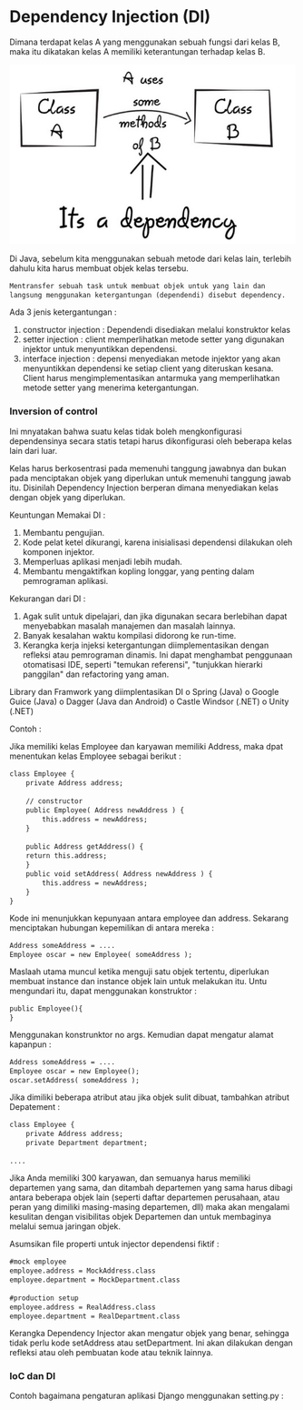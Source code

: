 # Dependency Injection (DI)

Dimana terdapat kelas A yang menggunakan sebuah fungsi dari kelas B, maka itu dikatakan kelas A memiliki keterantungan terhadap kelas B.

![0204](https://github.com/MegaOktavian/rhymes/blob/master/gambar%20naive/02-04/latihan/Screenshot%20from%202020-03-11%2023-31-06.png)

Di Java, sebelum kita menggunakan sebuah metode dari kelas lain, terlebih dahulu kita harus membuat objek kelas tersebu.

    Mentransfer sebuah task untuk membuat objek untuk yang lain dan langsung menggunakan ketergantungan (dependendi) disebut dependency.

Ada 3 jenis ketergantungan :
1. constructor injection : Dependendi disediakan melalui konstruktor kelas
2. setter injection : client memperlihatkan metode setter yang digunakan injektor untuk menyuntikkan dependensi.
3. interface injection : depensi menyediakan metode injektor yang akan menyuntikkan dependensi ke setiap client yang diteruskan kesana. Client harus mengimplementasikan antarmuka yang memperlihatkan metode setter yang menerima ketergantungan.

### Inversion of control

Ini mnyatakan bahwa suatu kelas tidak boleh mengkonfigurasi dependensinya secara statis tetapi harus dikonfigurasi oleh beberapa kelas lain dari luar.

Kelas harus berkosentrasi pada memenuhi tanggung jawabnya dan bukan pada menciptakan objek yang diperlukan untuk memenuhi tanggung jawab itu. Disinilah Dependency Injection berperan dimana menyediakan kelas dengan objek yang diperlukan.

Keuntungan Memakai DI :
1. Membantu pengujian.
2. Kode pelat ketel dikurangi, karena inisialisasi dependensi dilakukan oleh komponen injektor.
3. Memperluas aplikasi menjadi lebih mudah.
4. Membantu mengaktifkan kopling longgar, yang penting dalam pemrograman aplikasi.

Kekurangan dari DI :
1. Agak sulit untuk dipelajari, dan jika digunakan secara berlebihan dapat menyebabkan masalah manajemen dan masalah lainnya.
2. Banyak kesalahan waktu kompilasi didorong ke run-time.
3. Kerangka kerja injeksi ketergantungan diimplementasikan dengan refleksi atau pemrograman dinamis. Ini dapat menghambat penggunaan otomatisasi IDE, seperti "temukan referensi", "tunjukkan hierarki panggilan" dan refactoring yang aman.

Library dan Framwork yang diimplentasikan DI
o Spring (Java)
o Google Guice (Java)
o Dagger (Java dan Android)
o Castle Windsor (.NET)
o Unity (.NET)

Contoh :

Jika memiliki kelas Employee dan karyawan memiliki Address, maka dpat menentukan kelas Employee sebagai berikut :

    class Employee {
        private Address address;

        // constructor 
        public Employee( Address newAddress ) {
            this.address = newAddress;
        }

        public Address getAddress() {
        return this.address;
        }
        public void setAddress( Address newAddress ) {
            this.address = newAddress;
        }
    }

Kode ini menunjukkan kepunyaan antara employee dan address. Sekarang menciptakan hubungan kepemilikan di antara mereka :

    Address someAddress = ....
    Employee oscar = new Employee( someAddress ); 

Maslaah utama muncul ketika menguji satu objek tertentu, diperlukan membuat instance dan instance objek lain untuk melakukan itu. Untu mengundari itu, dapat menggunakan konstruktor :

    public Employee(){
    }

Menggunakan konstrunktor no args. Kemudian dapat mengatur alamat kapanpun :

    Address someAddress = ....
    Employee oscar = new Employee();
    oscar.setAddress( someAddress ); 

Jika dimiliki beberapa atribut atau jika objek sulit dibuat, tambahkan atribut Depatement :

    class Employee {
        private Address address;
        private Department department;

    ....

Jika Anda memiliki 300 karyawan, dan semuanya harus memiliki departemen yang sama, dan ditambah departemen yang sama harus dibagi antara beberapa objek lain (seperti daftar departemen perusahaan, atau peran yang dimiliki masing-masing departemen, dll) maka akan mengalami kesulitan dengan visibilitas objek Departemen dan untuk membaginya melalui semua jaringan objek.

Asumsikan file properti untuk injector dependensi fiktif :

    #mock employee
    employee.address = MockAddress.class
    employee.department = MockDepartment.class

    #production setup 
    employee.address = RealAddress.class
    employee.department = RealDepartment.class

Kerangka Dependency Injector akan mengatur objek yang benar, sehingga tidak perlu kode setAddress atau setDepartment. Ini akan dilakukan dengan refleksi atau oleh pembuatan kode atau teknik lainnya.

### IoC dan DI

Contoh bagaimana pengaturan aplikasi Django menggunakan setting.py :